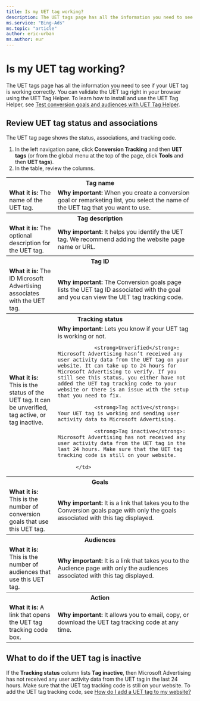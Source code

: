 ```yaml
---
title: Is my UET tag working?
description: The UET tags page has all the information you need to see if your UET tag is working correctly. Learn what each column is and why it's important.
ms.service: "Bing-Ads"
ms.topic: "article"
author: eric-urban
ms.author: eur
---
```


# Is my UET tag working?

The UET tags page has all the information you need to see if your UET tag is working correctly. You can validate the UET tag right in your browser using the UET Tag Helper. To learn how to install and use the UET Tag Helper, see [Test conversion goals and audiences with UET Tag Helper](./hlp_BA_CONC_UET_TagHelper.md).

## Review UET tag status and associations
The UET tag page shows the status, associations, and tracking code.

1. In the left navigation pane, click **Conversion Tracking** and then **UET tags** (or from the global menu at the top of the page, click **Tools** and then **UET tags**).
1. In the table, review the columns.
<table>
  <tr>
    <th scope="col" colspan="2">Tag name</th>
  </tr>
  <tr>
    <td>
            <strong>What it is:</strong>  The name of the UET tag.</td>
    <td>
            <strong>Why important:</strong>  When you create a conversion goal or remarketing list, you select the name of the UET tag that you want to use.</td>
  </tr>
  <tr>
    <th scope="col" colspan="2">Tag description</th>
  </tr>
  <tr>
    <td>
            <strong>What it is:</strong>  The optional description for the UET tag.</td>
    <td>
            <strong>Why important:</strong>  It helps you identify the UET tag. We recommend adding the website page name or URL.</td>
  </tr>
  <tr>
    <th scope="col" colspan="2">Tag ID</th>
  </tr>
  <tr>
    <td>
            <strong>What it is:</strong>  The ID Microsoft Advertising associates with the UET tag.</td>
    <td>
            <strong>Why important:</strong>  The Conversion goals page lists the UET tag ID associated with the goal and you can view the UET tag tracking code.</td>
  </tr>
  <tr>
    <th scope="col" colspan="2">Tracking status</th>
  </tr>
  <tr>
    <td>
            <strong>What it is:</strong>  This is the status of the UET tag. It can be unverified, tag active, or tag inactive.</td>
    <td>
            <strong>Why important:</strong>   Lets you know if your UET tag is working or not. 

                <strong>Unverified</strong>: Microsoft Advertising hasn’t received any user activity data from the UET tag on your website. It can take up to 24 hours for Microsoft Advertising to verify. If you still see this status, you either have not added the UET tag tracking code to your website or there is an issue with the setup that you need to fix. 
             
                <strong>Tag active</strong>: Your UET tag is working and sending user activity data to Microsoft Advertising. 
            
                <strong>Tag inactive</strong>: Microsoft Advertising has not received any user activity data from the UET tag in the last 24 hours. Make sure that the UET tag tracking code is still on your website.
              
          </td>
  </tr>
  <tr>
    <th scope="col" colspan="2">Goals</th>
  </tr>
  <tr>
    <td>
            <strong>What it is:</strong>  This is the number of conversion goals that use this UET tag.</td>
    <td>
            <strong>Why important:</strong>  It is a link that takes you to the Conversion goals page with only the goals associated with this tag displayed.</td>
  </tr>
  <tr>
    <th scope="col" colspan="2">Audiences</th>
  </tr>
  <tr>
    <td>
            <strong>What it is:</strong>  This is the number of audiences that use this UET tag.</td>
    <td>
            <strong>Why important:</strong>  It is a link that takes you to the Audience page with only the audiences associated with this tag displayed.</td>
  </tr>
  <tr>
    <th scope="col" colspan="2">Action</th>
  </tr>
  <tr>
    <td>
            <strong>What it is:</strong>  A link that opens the UET tag tracking code box.</td>
    <td>
            <strong>Why important:</strong>  It allows you to email, copy, or download the UET tag tracking code at any time.</td>
  </tr>
</table>

## What to do if the UET tag is inactive
If the **Tracking status** column lists **Tag inactive**, then Microsoft Advertising has not received any user activity data from the UET tag in the last 24 hours. Make sure that the UET tag tracking code is still on your website. To add the UET tag tracking code, see [How do I add a UET tag to my website?](./hlp_BA_PROC_UETv2AddTag.md)


